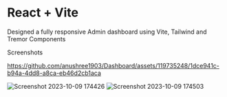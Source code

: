 # React + Vite

Designed a fully responsive Admin dashboard using Vite, Tailwind and Tremor Components

Screenshots

https://github.com/anushree1903/Dashboard/assets/119735248/1dce941c-b94a-4dd8-a8ca-eb46d2cb1aca

![Screenshot 2023-10-09 174426](https://github.com/anushree1903/Dashboard/assets/119735248/87914365-f935-45a3-b06c-0bb45555059b)
![Screenshot 2023-10-09 174503](https://github.com/anushree1903/Dashboard/assets/119735248/2c8d862a-38e4-4abd-bd56-5387a0be5c5e)
